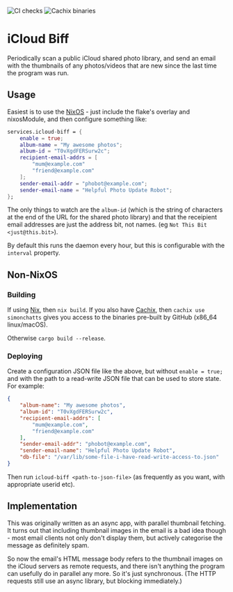 ![CI checks](https://github.com/simonchatts/icloud-biff/workflows/CI%20checks/badge.svg)
![Cachix binaries](https://github.com/simonchatts/icloud-biff/workflows/Cachix%20binaries/badge.svg)

# iCloud Biff

Periodically scan a public iCloud shared photo library, and send an email with
the thumbnails of any photos/videos that are new since the last time the
program was run.

## Usage

Easiest is to use the [NixOS](https://nixos.org) - just include the flake's
overlay and nixosModule, and then configure something like:

```nix
services.icloud-biff = {
    enable = true;
    album-name = "My awesome photos";
    album-id = "T0vXgdFERSurw2c";
    recipient-email-addrs = [
        "mum@example.com"
        "friend@example.com"
    ];
    sender-email-addr = "phobot@example.com";
    sender-email-name = "Helpful Photo Update Robot";
};
```

The only things to watch are the `album-id` (which is the string of characters
at the end of the URL for the shared photo library) and that the receipient
email addresses are just the address bit, not names. (eg `Not This Bit
<just@this.bit>`).

By default this runs the daemon every hour, but this is configurable with the
`interval` property.

## Non-NixOS

### Building

If using [Nix](https://nixos.org/learn.html), then `nix build`. If you also
have [Cachix](https://cachix.org), then `cachix use simonchatts` gives you
access to the binaries pre-built by GitHub (x86_64 linux/macOS).

Otherwise `cargo build --release`.

### Deploying

Create a configuration JSON file like the above, but without `enable = true;`
and with the path to a read-write JSON file that can be used to store state.
For example:

```json
{
    "album-name": "My awesome photos",
    "album-id": "T0vXgdFERSurw2c",
    "recipient-email-addrs": [
        "mum@example.com",
        "friend@example.com"
    ],
    "sender-email-addr": "phobot@example.com",
    "sender-email-name": "Helpful Photo Update Robot",
    "db-file": "/var/lib/some-file-i-have-read-write-access-to.json"
}
```

Then run `icloud-biff <path-to-json-file>` (as frequently as you want, with
appropriate userid etc).

## Implementation

This was originally written as an async app, with parallel thumbnail fetching.
It turns out that including thumbnail images in the email is a bad idea though -
most email clients not only don't display them, but actively categorise the
message as definitely spam.

So now the email's HTML message body refers to the thumbnail images on the
iCloud servers as remote requests, and there isn't anything the program can
usefully do in parallel any more. So it's just synchronous. (The HTTP requests
still use an async library, but blocking immediately.)
